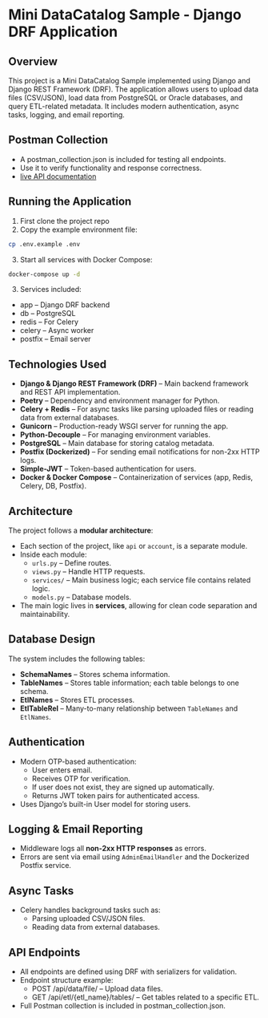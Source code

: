 # Mini DataCatalog Sample - Django DRF Application

## Overview
This project is a Mini DataCatalog Sample implemented using Django and Django REST Framework (DRF). The application allows users to upload data files (CSV/JSON), load data from PostgreSQL or Oracle databases, and query ETL-related metadata. It includes modern authentication, async tasks, logging, and email reporting.


## Postman Collection
- A postman_collection.json is included for testing all endpoints.
- Use it to verify functionality and response correctness.
- [live API documentation](https://www.postman.com/blue-capsule-887187/tata-mostafaghanbari-sample-project/documentation/h4f0wql/mini-data-catalog-api)

## Running the Application
1. First clone the project repo
2. Copy the example environment file:
```bash
cp .env.example .env
```
3. Start all services with Docker Compose:
```bash
docker-compose up -d
```
3. Services included:
- app – Django DRF backend
- db – PostgreSQL
- redis – For Celery
- celery – Async worker
- postfix – Email server

## Technologies Used
- **Django & Django REST Framework (DRF)** – Main backend framework and REST API implementation.
- **Poetry** – Dependency and environment manager for Python.
- **Celery + Redis** – For async tasks like parsing 
uploaded files or reading data from external databases.
- **Gunicorn** – Production-ready WSGI server for running the app.
- **Python-Decouple** – For managing environment variables.
- **PostgreSQL** – Main database for storing catalog metadata.
- **Postfix (Dockerized)** – For sending email notifications for non-2xx HTTP logs.
- **Simple-JWT** – Token-based authentication for users.
- **Docker & Docker Compose** – Containerization of services (app, Redis, Celery, DB, Postfix).



## Architecture
The project follows a **modular architecture**:
- Each section of the project, like `api` or `account`, is a separate module.
- Inside each module:
  - `urls.py` – Define routes.
  - `views.py` – Handle HTTP requests.
  - `services/` – Main business logic; each service file contains related logic.
  - `models.py` – Database models.
- The main logic lives in **services**, allowing for clean code separation and maintainability.



## Database Design
The system includes the following tables:
- **SchemaNames** – Stores schema information.
- **TableNames** – Stores table information; each table belongs to one schema.
- **EtlNames** – Stores ETL processes.
- **EtlTableRel** – Many-to-many relationship between `TableNames` and `EtlNames`.



## Authentication
- Modern OTP-based authentication:
  - User enters email.
  - Receives OTP for verification.
  - If user does not exist, they are signed up automatically.
  - Returns JWT token pairs for authenticated access.
- Uses Django’s built-in User model for storing users.



## Logging & Email Reporting
- Middleware logs all **non-2xx HTTP responses** as errors.
- Errors are sent via email using `AdminEmailHandler` and the Dockerized Postfix service.

## Async Tasks
- Celery handles background tasks such as:
  - Parsing uploaded CSV/JSON files.
  - Reading data from external databases.



## API Endpoints

- All endpoints are defined using DRF with serializers for validation.
- Endpoint structure example:
  - POST /api/data/file/ – Upload data files.
  - GET /api/etl/{etl_name}/tables/ – Get tables related to a specific ETL.
- Full Postman collection is included in postman_collection.json.

